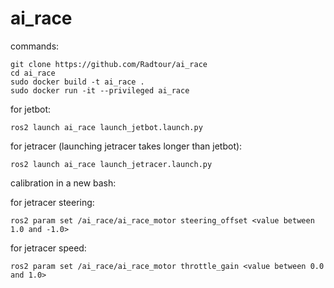 # ai_race

commands:

    git clone https://github.com/Radtour/ai_race
    cd ai_race
    sudo docker build -t ai_race .
    sudo docker run -it --privileged ai_race
    
for jetbot:

    ros2 launch ai_race launch_jetbot.launch.py

for jetracer (launching jetracer takes longer than jetbot): 

    ros2 launch ai_race launch_jetracer.launch.py
    
calibration in a new bash:

for jetracer steering:

    ros2 param set /ai_race/ai_race_motor steering_offset <value between 1.0 and -1.0>

for jetracer speed:

    ros2 param set /ai_race/ai_race_motor throttle_gain <value between 0.0 and 1.0>